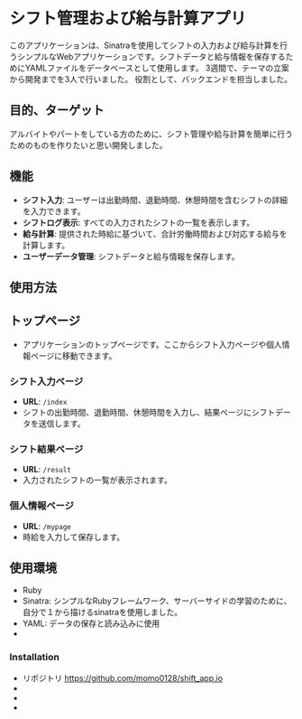 # シフト管理および給与計算アプリ

このアプリケーションは、Sinatraを使用してシフトの入力および給与計算を行うシンプルなWebアプリケーションです。シフトデータと給与情報を保存するためにYAMLファイルをデータベースとして使用します。
3週間で、テーマの立案から開発までを3人で行いました。
役割として、バックエンドを担当しました。


## 目的、ターゲット
アルバイトやパートをしている方のために、シフト管理や給与計算を簡単に行うためのものを作りたいと思い開発しました。


## 機能

- **シフト入力**: ユーザーは出勤時間、退勤時間、休憩時間を含むシフトの詳細を入力できます。
- **シフトログ表示**: すべての入力されたシフトの一覧を表示します。
- **給与計算**: 提供された時給に基づいて、合計労働時間および対応する給与を計算します。
- **ユーザーデータ管理**: シフトデータと給与情報を保存します。


## 使用方法

## トップページ

- アプリケーションのトップページです。ここからシフト入力ページや個人情報ページに移動できます。

### シフト入力ページ

- **URL**: `/index`
- シフトの出勤時間、退勤時間、休憩時間を入力し、結果ページにシフトデータを送信します。

### シフト結果ページ

- **URL**: `/result`
- 入力されたシフトの一覧が表示されます。

### 個人情報ページ

- **URL**: `/mypage`
- 時給を入力して保存します。

## 使用環境

- Ruby
- Sinatra: シンプルなRubyフレームワーク、サーバーサイドの学習のために、自分で１から描けるsinatraを使用しました。
- YAML: データの保存と読み込みに使用
- 


### Installation
- リポジトリ https://github.com/momo0128/shift_app.io
- 
- 
- 










